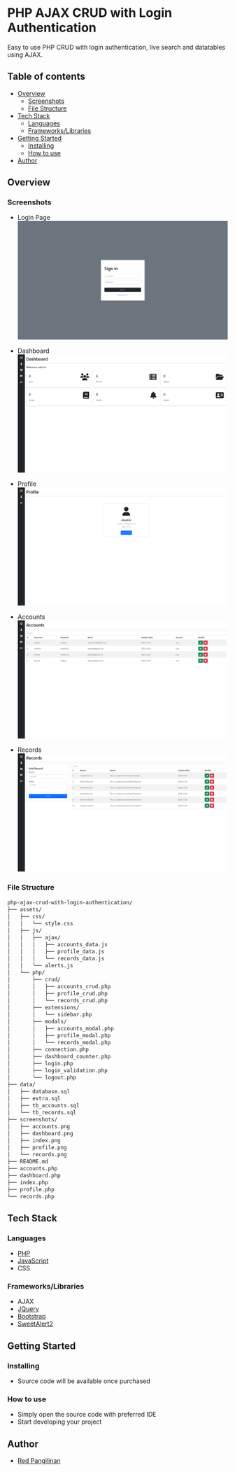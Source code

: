 # PHP AJAX CRUD with Login Authentication

Easy to use PHP CRUD with login authentication, live search and datatables using AJAX.

## Table of contents

- [Overview](#overview)
  - [Screenshots](#screenshots)
  - [File Structure](#file-structure)
- [Tech Stack](#tech-stack)
  - [Languages](#built-with)
  - [Frameworks/Libraries](#frameworks/libraries)
- [Getting Started](#getting-started)
  - [Installing](#installing)
  - [How to use](#how-to-use)
- [Author](#author)

## Overview
### Screenshots

- Login Page
![](./screenshots/index.png)

- Dashboard
![](./screenshots/dashboard.png)

- Profile
![](./screenshots/profile.png)

- Accounts
![](./screenshots/accounts.png)

- Records
![](./screenshots/records.png)

### File Structure

```
php-ajax-crud-with-login-authentication/
├── assets/
│   ├── css/
│   │   └── style.css
│   ├── js/
│   │   ├── ajax/
│   │   │   ├── accounts_data.js
│   │   │   ├── profile_data.js
│   │   │   └── records_data.js
│   │   └── alerts.js
│   └── php/
│       ├── crud/
│       │   ├── accounts_crud.php
│       │   ├── profile_crud.php
│       │   └── records_crud.php
│       ├── extensions/
│       │   └── sidebar.php
│       ├── modals/
│       │   ├── accounts_modal.php
│       │   ├── profile_modal.php
│       │   └── records_modal.php
│       ├── connection.php
│       ├── dashboard_counter.php
│       ├── login.php
│       ├── login_validation.php
│       └── logout.php
├── data/
│   ├── database.sql
│   ├── extra.sql
│   ├── tb_accounts.sql
│   └── tb_records.sql
├── screenshots/
│   ├── accounts.png
│   ├── dashboard.png
│   ├── index.png
│   ├── profile.png
│   └── records.png
├── README.md
├── accounts.php
├── dashboard.php
├── index.php
├── profile.php
└── records.php
```

## Tech Stack

### Languages
- [PHP](https://www.php.net/)
- [JavaScript](https://www.javascript.com/)
- CSS

### Frameworks/Libraries
- AJAX
- [JQuery](https://jquery.com/)
- [Bootstrap](https://getbootstrap.com/)
- [SweetAlert2](https://sweetalert2.github.io/)

## Getting Started

### Installing

* Source code will be available once purchased

### How to use

* Simply open the source code with preferred IDE
* Start developing your project

## Author

- [Red Pangilinan](https://redpangilinan.github.io/portfolio/)
